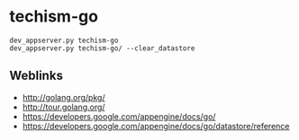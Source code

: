 techism-go
==========


    dev_appserver.py techism-go
    dev_appserver.py techism-go/ --clear_datastore



Weblinks
--------
* http://golang.org/pkg/
* http://tour.golang.org/
* https://developers.google.com/appengine/docs/go/
* https://developers.google.com/appengine/docs/go/datastore/reference
